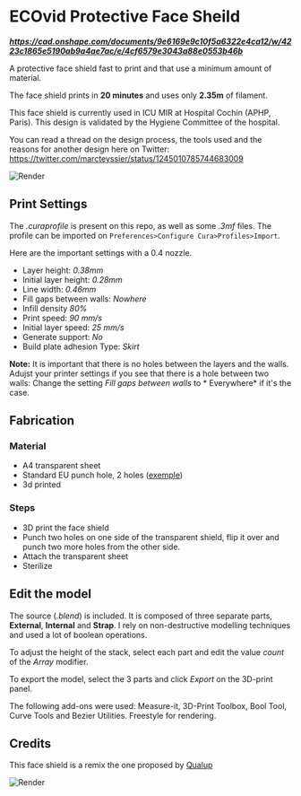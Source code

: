 # ECOvid Protective Face Sheild

***https://cad.onshape.com/documents/9e6169e9c10f5a6322e4ca12/w/4223c1865e5190ab9a4ae7ac/e/4cf6579e3043a88e0553b46b***

A protective face shield fast to print and that use a minimum amount of material. 

The face shield prints in **20 minutes** and uses only **2.35m** of filament.

This face shield is currently used in ICU MIR  at Hospital Cochin (APHP, Paris).  This design is validated by the Hygiene Committee of the hospital. 


You can read a thread on the design process, the tools used and the reasons for another design here on Twitter: https://twitter.com/marcteyssier/status/1245010785744683009




![Render](https://raw.githubusercontent.com/marcteys/ECOvid-FaceShield/master/pictures/render-v2.png)



## Print Settings

The *.curaprofile* is present on this repo, as well as some *.3mf* files. The profile can be imported on `Preferences>Configure Cura>Profiles>Import`. 

Here are the important settings with a 0.4 nozzle. 
- Layer height: *0.38mm*
- Initial layer height: *0.28mm*
- Line width: *0.46mm* 
- Fill gaps between walls: *Nowhere*
- Infill density *80%*
- Print speed: *90 mm/s*
- Initial layer speed: *25 mm/s*
- Generate support: *No*
- Build plate adhesion Type: *Skirt*

**Note:** It is important that there is no holes between the layers and the walls. Adujst your printer settings if you see that there is a hole between two walls: Change the setting *Fill gaps between walls*  to * Everywhere* if it's the case.

## Fabrication

### Material
- A4 transparent sheet 
- Standard EU punch hole, 2 holes ([exemple](https://www.google.com/search?q=punch+hole+2&hl=en&sxsrf=ALeKk01VRlmL0uM0lpgbsiWLHW1cRw-DiQ:1585672351383&source=lnms&tbm=isch&sa=X&ved=2ahUKEwjr1-_pkcXoAhXU8OAKHVQoCY4Q_AUoAXoECAsQAw))
- 3d printed 

### Steps
- 3D print the face shield 
- Punch two holes on one side of the transparent shield, flip it over and punch two more holes from the other side. 
- Attach the transparent sheet
- Sterilize



## Edit the model

The source (*.blend*) is included. It is composed of three separate parts, **External**, **Internal** and **Strap**. I rely on non-destructive modelling techniques and used a lot of boolean operations.

To adjust the height of the stack, select each part and edit the value *count* of the *Array* modifier. 

To export the model, select the 3 parts and click *Export* on the 3D-print panel.

The following add-ons were used: Measure-it, 3D-Print Toolbox,  Bool Tool, Curve Tools and Bezier Utilities. Freestyle for rendering. 



## Credits 

This face shield is a remix the one proposed by [Qualup](http://www.spiderbot.eu/covid-19-ecran-facial-imprime-sterilisable/)


![Render](https://raw.githubusercontent.com/marcteys/ECOvid-FaceShield/master/pictures/face.jpg)

